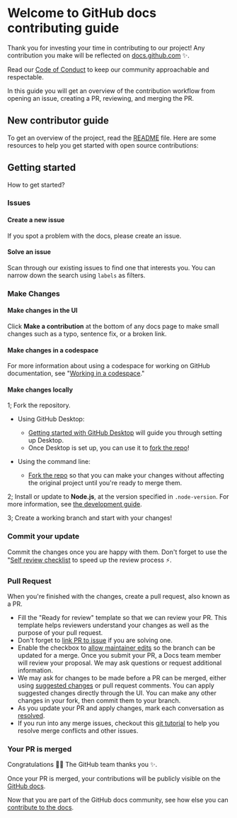 # Welcome to GitHub docs contributing guide <!-- omit in toc -->

Thank you for investing your time in contributing to our project! Any
contribution you make will be reflected on
[docs.github.com](https://docs.github.com/en) :sparkles:.

Read our [Code of Conduct](./CODE_OF_CONDUCT.md) to keep our community
approachable and respectable.

In this guide you will get an overview of the contribution workflow from opening
an issue, creating a PR, reviewing, and merging the PR.

## New contributor guide

To get an overview of the project, read the [README](README.md) file. Here are
some resources to help you get started with open source contributions:

## Getting started

How to get started?

### Issues

#### Create a new issue

If you spot a problem with the docs, please create an issue.

#### Solve an issue

Scan through our existing issues to find one that interests you. You can narrow
down the search using `labels` as filters.

### Make Changes

#### Make changes in the UI

Click **Make a contribution** at the bottom of any docs page to make small
changes such as a typo, sentence fix, or a broken link.

#### Make changes in a codespace

For more information about using a codespace for working on GitHub documentation,
see "[Working in a codespace](https://github.com/github/docs/blob/main/contributing/codespace.md)."

#### Make changes locally

1; Fork the repository.

- Using GitHub Desktop:
  - [Getting started with GitHub Desktop](https://docs.github.com/en/desktop/installing-and-configuring-github-desktop/getting-started-with-github-desktop)
  will guide you through setting up Desktop.
  - Once Desktop is set up, you can use it to [fork the repo](https://docs.github.com/en/desktop/contributing-and-collaborating-using-github-desktop/cloning-and-forking-repositories-from-github-desktop)!

- Using the command line:
  - [Fork the repo](https://docs.github.com/en/github/getting-started-with-github/fork-a-repo#fork-an-example-repository)
  so that you can make your changes without affecting the original project until
  you're ready to merge them.

2; Install or update to **Node.js**, at the version specified in `.node-version`.
   For more information, see [the development guide](contributing/development.md).

3; Create a working branch and start with your changes!

### Commit your update

Commit the changes once you are happy with them. Don't forget to use the
"[Self review checklist](https://docs.github.com/en/contributing/collaborating-on-github-docs/self-review-checklist)
to speed up the review process :zap:.

### Pull Request

When you're finished with the changes, create a pull request, also known as a PR.

- Fill the "Ready for review" template so that we can review your PR. This
template helps reviewers understand your changes as well as the purpose of your
pull request.
- Don't forget to [link PR to issue](https://docs.github.com/en/issues/tracking-your-work-with-issues/linking-a-pull-request-to-an-issue)
if you are solving one.
- Enable the checkbox to [allow maintainer edits](https://docs.github.com/en/github/collaborating-with-issues-and-pull-requests/allowing-changes-to-a-pull-request-branch-created-from-a-fork)
so the branch can be updated for a merge.
Once you submit your PR, a Docs team member will review your proposal. We may ask
questions or request additional information.
- We may ask for changes to be made before a PR can be merged, either using
[suggested changes](https://docs.github.com/en/github/collaborating-with-issues-and-pull-requests/incorporating-feedback-in-your-pull-request)
or pull request comments. You can apply suggested changes directly through the
UI. You can make any other changes in your fork, then commit them to your branch.
- As you update your PR and apply changes, mark each conversation as
[resolved](https://docs.github.com/en/github/collaborating-with-issues-and-pull-requests/commenting-on-a-pull-request#resolving-conversations).
- If you run into any merge issues, checkout this
[git tutorial](https://github.com/skills/resolve-merge-conflicts)
to help you resolve merge conflicts and other issues.

### Your PR is merged

Congratulations :tada::tada: The GitHub team thanks you :sparkles:.

Once your PR is merged, your contributions will be publicly visible on the
[GitHub docs](https://docs.github.com/en).

Now that you are part of the GitHub docs community, see how else you can
[contribute to the docs](/contributing/types-of-contributions.md).
